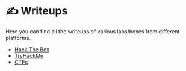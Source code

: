 # ✍ Writeups

Here you can find all the writeups of various labs/boxes from different platforms.

* [Hack The Box](readme/hack-the-box/)
* [TryHackMe](readme/tryhackme.md)
* [CTFs](readme/ctfs.md)
